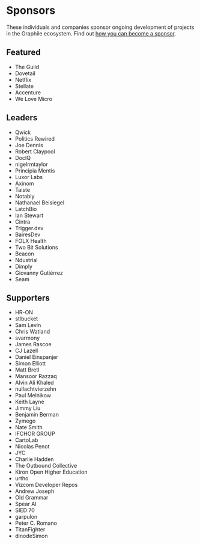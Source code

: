 # Sponsors

These individuals and companies sponsor ongoing development of projects in the
Graphile ecosystem. Find out
[how you can become a sponsor](https://graphile.org/sponsor/).

## Featured

- The Guild
- Dovetail
- Netflix
- Stellate
- Accenture
- We Love Micro

## Leaders

- Qwick
- Politics Rewired
- Joe Dennis
- Robert Claypool
- DocIQ
- nigelrmtaylor
- Principia Mentis
- Luxor Labs
- Axinom
- Taiste
- Notably
- Nathanael Beisiegel
- LatchBio
- Ian Stewart
- Cintra
- Trigger.dev
- BairesDev
- FOLX Health
- Two Bit Solutions
- Beacon
- Ndustrial
- Dimply
- Giovanny Gutiérrez
- Seam

## Supporters

- HR-ON
- stlbucket
- Sam Levin
- Chris Watland
- svarmony
- James Rascoe
- CJ Lazell
- Daniel Einspanjer
- Simon Elliott
- Matt Bretl
- Mansoor Razzaq
- Alvin Ali Khaled
- nullachtvierzehn
- Paul Melnikow
- Keith Layne
- Jimmy Liu
- Benjamin Berman
- Zymego
- Nate Smith
- IFCHOR GROUP
- CartoLab
- Nicolas Penot
- JYC
- Charlie Hadden
- The Outbound Collective
- Kiron Open Higher Education
- urtho
- Vizcom Developer Repos
- Andrew Joseph
- Old Grammar
- Spear AI
- SIED 70
- garpulon
- Peter C. Romano
- TitanFighter
- dinodeSimon
